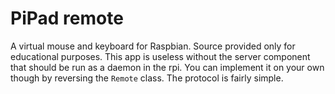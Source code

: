 # PiPad remote

A virtual mouse and keyboard for Raspbian. Source provided only for educational
purposes. This app is useless without the server component that should be run
as a daemon in the rpi. You can implement it on your own though by reversing
the `Remote` class. The protocol is fairly simple.
